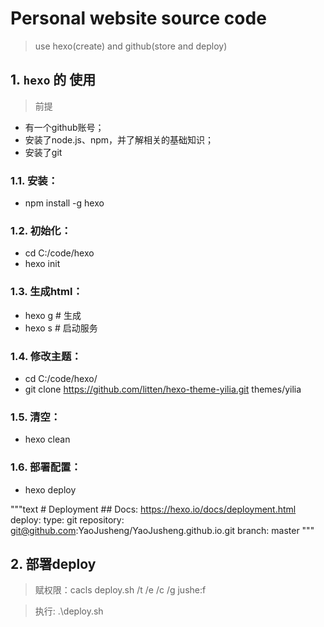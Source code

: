 # Personal website source code

> use hexo(create) and github(store and deploy)

## 1. `hexo` 的 使用
> 前提
- 有一个github账号；
- 安装了node.js、npm，并了解相关的基础知识；
- 安装了git


### 1.1. 安装： 
  - npm install -g hexo
  
### 1.2. 初始化：
  - cd C:/code/hexo
  - hexo init
	
### 1.3. 生成html：
  - hexo g # 生成
  - hexo s # 启动服务
	
### 1.4. 修改主题：
  - cd C:/code/hexo/
  - git clone https://github.com/litten/hexo-theme-yilia.git themes/yilia
	
### 1.5. 清空：
  - hexo clean
	
### 1.6. 部署配置： 
  - hexo deploy

"""text
    # Deployment
	## Docs: https://hexo.io/docs/deployment.html
	deploy:
	  type: git
	  repository: git@github.com:YaoJusheng/YaoJusheng.github.io.git
	  branch: master
"""



## 2. 部署deploy

> 赋权限：cacls deploy.sh /t /e /c /g jushe:f 

> 执行: .\deploy.sh